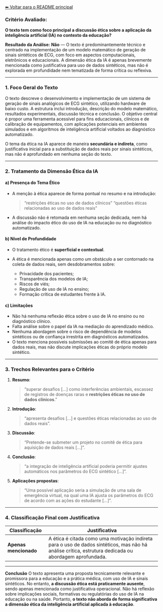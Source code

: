 [⬅ Voltar para o README principal](./README.md)

### Critério Avaliado:

**O texto tem como foco principal a discussão ética sobre a aplicação da inteligência artificial (IA) no contexto da educação?**

**Resultado da Análise:**
**Não** — O texto é predominantemente técnico e centrado na implementação de um modelo matemático de geração de sinais sintéticos de ECG, com foco em aspectos computacionais, eletrônicos e educacionais. A dimensão ética da IA é apenas brevemente mencionada como justificativa para uso de dados sintéticos, mas não é explorada em profundidade nem tematizada de forma crítica ou reflexiva.

---

### 1. Foco Geral do Texto

O texto descreve o desenvolvimento e implementação de um sistema de geração de sinais analógicos de ECG sintético, utilizando hardware de baixo custo. A estrutura inclui introdução, descrição do modelo matemático, resultados experimentais, discussão técnica e conclusão. O objetivo central é propor uma ferramenta acessível para fins educacionais, clínicos e de calibração de equipamentos, com aplicações potenciais em ambientes simulados e em algoritmos de inteligência artificial voltados ao diagnóstico automatizado.

O tema da ética na IA aparece de maneira **secundária e indireta**, como justificativa inicial para a substituição de dados reais por sinais sintéticos, mas não é aprofundado em nenhuma seção do texto.

---

### 2. Tratamento da Dimensão Ética da IA

#### a) Presença do Tema Ético

* A menção à ética aparece de forma pontual no resumo e na introdução:

  > “restrições éticas no uso de dados clínicos”
  > “questões éticas relacionadas ao uso de dados reais”

* A discussão não é retomada em nenhuma seção dedicada, nem há análise do impacto ético do uso de IA na educação ou no diagnóstico automatizado.

#### b) Nível de Profundidade

* O tratamento ético é **superficial e contextual**.
* A ética é mencionada apenas como um obstáculo a ser contornado na coleta de dados reais, sem desdobramentos sobre:

  * Privacidade dos pacientes;
  * Transparência dos modelos de IA;
  * Riscos de viés;
  * Regulação de uso de IA no ensino;
  * Formação crítica de estudantes frente à IA.

#### c) Limitações

* Não há nenhuma reflexão ética sobre o uso de IA no ensino ou no diagnóstico clínico.
* Falta análise sobre o papel da IA na mediação do aprendizado médico.
* Nenhuma abordagem sobre o risco de dependência de modelos sintéticos ou de confiança irrestrita em diagnósticos automatizados.
* O texto menciona possíveis submissões ao comitê de ética apenas para dados reais, mas não discute implicações éticas do próprio modelo sintético.

---

### 3. Trechos Relevantes para o Critério

1. **Resumo**:

   > “superar desafios \[...] como interferências ambientais, escassez de registros de doenças raras e **restrições éticas no uso de dados clínicos**.”

2. **Introdução**:

   > “apresenta desafios \[...] e questões éticas relacionadas ao uso de dados reais”.

3. **Discussão**:

   > “Pretende-se submeter um projeto no comitê de ética para aquisição de dados reais \[...]”.

4. **Conclusão**:

   > “a integração de inteligência artificial poderia permitir ajustes automáticos nos parâmetros do ECG sintético \[...]”.

5. **Aplicações propostas**:

   > “Uma possível aplicação seria a simulação de uma sala de emergência virtual, na qual uma IA ajusta os parâmetros do ECG de acordo com as ações do estudante \[...]”.

---

### 4. Classificação Final com Justificativa

| Classificação         | Justificativa                                                                                                                                         |
| --------------------- | ----------------------------------------------------------------------------------------------------------------------------------------------------- |
| **Apenas mencionado** | A ética é citada como uma motivação indireta para o uso de dados sintéticos, mas não há análise crítica, estrutura dedicada ou abordagem aprofundada. |

---

**Conclusão**
O texto apresenta uma proposta tecnicamente relevante e promissora para a educação e a prática médica, com uso de IA e sinais sintéticos. No entanto, **a discussão ética está praticamente ausente**, sendo apenas mencionada como justificativa operacional. Não há reflexão sobre implicações sociais, formativas ou regulatórias do uso de IA na educação ou na saúde. Portanto, **o texto não aborda de forma significativa a dimensão ética da inteligência artificial aplicada à educação**.
